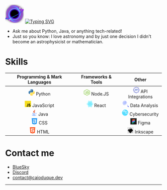 <img src="./blackhole.png" alt="blackhole" width="60" height="60"> <a href="https://git.io/typing-svg"><img src="https://readme-typing-svg.demolab.com?font=Fira+Code&pause=1000&color=8D72DA&width=435&lines=Hi+there!" alt="Typing SVG" /></a>

- Ask me about Python, Java, or anything tech-related!
- Just so you know: I love astronomy and by just one decision I didn't become an astrophysicist or mathematician.

# Skills

| **Programming & Mark Languages** | **Frameworks & Tools** | **Other** |
| :------------------------------: | :--------------------: | :-------: |
| <a href="https://www.python.org"><img src="./programming_emotes/langPython.png" alt="Python" width="20" height="20"></a> Python | <a href="https://nodejs.org/"><img src="./programming_emotes/NodeJS.png" alt="Node.js" width="20" height="20"></a> Node.JS | <a href="https://rapidapi.com/collection/top-free-apis"><img src="./duques_API.png" alt="API Integrations" width="20" height="20"></a> API Integrations |
| <a href="https://www.javascript.com"><img src="./programming_emotes/JavaScript.png" alt="JavaScript" width="20" height="20"></a> JavaScript | <a href="https://reactjs.org/"><img src="./programming_emotes/react.png" alt="React" width="20" height="20"></a> React | <a href="https://github.com/CyberSecurityUP/OSCE3-Complete-Guide?tab=readme-ov-file#osce-and-osee-study-guide-"><img src="./blurple4.png" alt="Data Analysis" width="20" height="20"></a> Data Analysis |
| <a href="https://www.java.com"><img src="./programming_emotes/langJava.png" alt="Java" width="20" height="20"></a> Java | | <a href="https://www.kali.org"><img src="./wkalikalib.png" alt="Kali Linux" width="20" height="20"></a> Cybersecurity |
| <a href="https://www.w3.org/Style/CSS/"><img src="./programming_emotes/CSS.png" alt="CSS" width="20" height="20"></a> CSS | | <a href="https://www.figma.com"><img src="./figma.png" alt="Figma" width="20" height="20"></a> Figma |
| <a href="https://html.spec.whatwg.org/"><img src="./programming_emotes/HTML.png" alt="HTML" width="20" height="20"></a> HTML | | <a href="https://inkscape.org"><img src="./inkscape.png" alt="Inkscape" width="20" height="20"></a> Inkscape |



# Contact me
- [BlueSky](<https://bsky.app/profile/caioduque.dev>)
- [Discord](<https://discord.gg/B9aeaWq2UH>)
- contact@caioduque.dev

---
